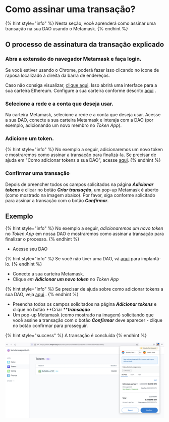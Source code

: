 # Como assinar uma transação?

{% hint style="info" %}
Nesta seção, você aprenderá como assinar uma transação na sua DAO usando o Metamask.
{% endhint %}

## O processo de assinatura da transação explicado <a href="#the-process-of-signing-transaction-explained" id="the-process-of-signing-transaction-explained"></a>

### Abra a extensão do navegador Metamask e faça login. <a href="#open-up-the-metamask-browser-extension-and-log-in." id="open-up-the-metamask-browser-extension-and-log-in."></a>

Se você estiver usando o Chrome, poderá fazer isso clicando no ícone de raposa localizado à direita da barra de endereços.

Caso não consiga visualizar, [clique aqui](https://chrome.google.com/webstore/search/metamask). Isso abrirá uma interface para a sua carteira Ethereum. Configure a sua carteira conforme descrito [aqui](./) .

### Selecione a rede e a conta que deseja usar. <a href="#select-the-network-and-the-account-you-want-to-use." id="select-the-network-and-the-account-you-want-to-use."></a>

Na carteira Metamask, selecione a rede e a conta que deseja usar. Acesse a sua DAO, conecte a sua carteira Metamask e interaja com a DAO (por exemplo, adicionando um novo membro no _Token App_).

### Adicione um token. <a href="#add-a-token." id="add-a-token."></a>

{% hint style="info" %}
No exemplo a seguir, adicionaremos um novo token e mostraremos como assinar a transação para finalizá-la. Se precisar de ajuda em "Como adicionar tokens a sua DAO", acesse [aqui](../aragon-client/explore-template-dao/what-are-apps/token-app.md).
{% endhint %}

### Confirmar uma transação <a href="#confirm-a-transaction" id="confirm-a-transaction"></a>

Depois de preencher todos os campos solicitados na página _**Adicionar tokens**_ e clicar no botão _**Criar transação**_, um pop-up Metamask é aberto (como mostrado na imagem abaixo). Por favor, siga conforme solicitado para assinar a transação com o botão _**Confirmar**_.

## Exemplo <a href="#example" id="example"></a>

{% hint style="info" %}
No exemplo a seguir, _adicionaremos um novo token_ no _Token App_ em nossa DAO e mostraremos como assinar a transação para finalizar o processo.
{% endhint %}

* Acesse seu DAO

{% hint style="info" %}
Se você não tiver uma DAO, vá [aqui](../aragon-client/how-to-create-a-dao-using-aragon-client/) para implantá-lo.
{% endhint %}

* Conecte a sua carteira Metamask.
* Clique _em **Adicionar um novo token**_ no _Token App_

{% hint style="info" %}
Se precisar de ajuda sobre como adicionar tokens a sua DAO, veja [aqui](../aragon-client/explore-template-dao/what-are-apps/token-app.md) .
{% endhint %}

* Preencha todos os campos solicitados na página _**Adicionar tokens**_ e clique no botão **Criar **_**transação**_
* Um pop-up Metamask (como mostrado na imagem) solicitando que você assine a transação com o botão _**Confirmar**_ deve aparecer - clique no botão confirmar para prosseguir.

{% hint style="success" %}
A transação é concluída
{% endhint %}

![Assine uma transação Metamask.](<../../.gitbook/assets/Schermata 2022-02-01 alle 10.20.33.png>)
